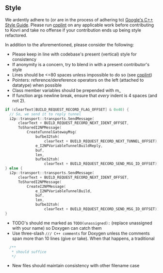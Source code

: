 ## Style
We ardently adhere to (or are in the process of adhering to) [Google's C++ Style Guide](https://google.github.io/styleguide/cppguide.html).
Please run [cpplint](https://github.com/google/styleguide/tree/gh-pages/cpplint) on any applicable work before contributing to Kovri and take no offense if your contribution ends up being style refactored.

In addition to the aforementioned, please consider the following:

- Please keep in line with codebase's present (vertical) style for consistency
- If anonymity is a concern, try to blend in with a present contributor's style
- Lines should be <=80 spaces unless impossible to do so (see [cpplint](https://github.com/google/styleguide/tree/gh-pages/cpplint))
- Pointers: reference/dereference operators on the left (attached to datatype) when possible
- Class member variables should be prepended with m_
- If function args newline break, ensure that *every* indent is 4 spaces (and not 2).
```cpp
if (clearText[BUILD_REQUEST_RECORD_FLAG_OFFSET] & 0x40) {
  // So, we send it to reply tunnel
  i2p::transport::transports.SendMessage(
      clearText + BUILD_REQUEST_RECORD_NEXT_IDENT_OFFSET,
      ToSharedI2NPMessage(
          CreateTunnelGatewayMsg(
              bufbe32toh(
                  clearText + BUILD_REQUEST_RECORD_NEXT_TUNNEL_OFFSET),
              e_I2NPVariableTunnelBuildReply,
              buf,
              len,
              bufbe32toh(
                  clearText + BUILD_REQUEST_RECORD_SEND_MSG_ID_OFFSET))));
} else {
  i2p::transport::transports.SendMessage(
      clearText + BUILD_REQUEST_RECORD_NEXT_IDENT_OFFSET,
      ToSharedI2NPMessage(
          CreateI2NPMessage(
              e_I2NPVariableTunnelBuild,
              buf,
              len,
              bufbe32toh(
                  clearText + BUILD_REQUEST_RECORD_SEND_MSG_ID_OFFSET))));
}
```
- TODO's should me marked as ```TODO(unassigned):``` (replace unassigned with your name) so Doxygen can catch them
- Use three-slash ```/// C++ comments``` for Doxygen unless the comments span more than 10 lines (give or take). When that happens, a traditional
```c
  /**
   * should suffice
   */
```
- New files should maintain consistency with other filename case
